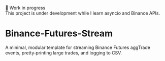 

🚧 Work in progress  
This project is under development while I learn asyncio and Binance APIs.

# Binance-Futures-Stream
A minimal, modular template for streaming Binance Futures aggTrade events, pretty‑printing large trades, and logging to CSV.
